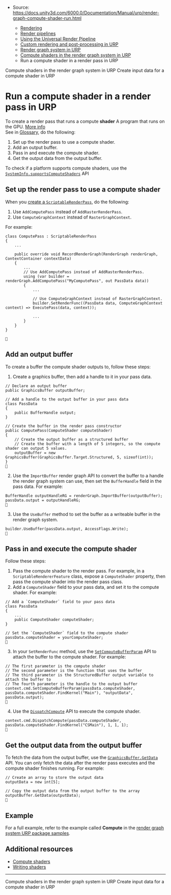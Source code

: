 * Source: https://docs.unity3d.com/6000.0/Documentation/Manual/urp/render-graph-compute-shader-run.html

  * [Rendering](https://docs.unity3d.com/6000.0/Documentation/Manual/rendering-and-post-processing.html)
  * [Render pipelines](https://docs.unity3d.com/6000.0/Documentation/Manual/render-pipelines.html)
  * [Using the Universal Render Pipeline](https://docs.unity3d.com/6000.0/Documentation/Manual/universal-render-pipeline.html)
  * [Custom rendering and post-processing in URP](https://docs.unity3d.com/6000.0/Documentation/Manual/urp/customizing-urp.html)
  * [Render graph system in URP](https://docs.unity3d.com/6000.0/Documentation/Manual/urp/render-graph.html)
  * [Compute shaders in the render graph system in URP](https://docs.unity3d.com/6000.0/Documentation/Manual/urp/render-graph-compute-shader.html)
  * Run a compute shader in a render pass in URP


[](https://docs.unity3d.com/6000.0/Documentation/Manual/urp/render-graph-compute-shader.html)
Compute shaders in the render graph system in URP
[](https://docs.unity3d.com/6000.0/Documentation/Manual/urp/render-graph-compute-shader-input.html)
Create input data for a compute shader in URP
# Run a compute shader in a render pass in URP
To create a render pass that runs a compute **shader** A program that runs on the GPU. [More info](https://docs.unity3d.com/6000.0/Documentation/Manual/Shaders.html)  
See in [Glossary](https://docs.unity3d.com/6000.0/Documentation/Manual/Glossary.html#Shader), do the following:
  1. Set up the render pass to use a compute shader.
  2. Add an output buffer.
  3. Pass in and execute the compute shader.
  4. Get the output data from the output buffer.


To check if a platform supports compute shaders, use the [`SystemInfo.supportsComputeShaders`](https://docs.unity3d.com/ScriptReference/SystemInfo-supportsComputeShaders.html) API 
## Set up the render pass to use a compute shader
When you [create a `ScriptableRenderPass`](https://docs.unity3d.com/6000.0/Documentation/Manual/urp/render-graph-write-render-pass.html), do the following:
  1. Use `AddComputePass` instead of `AddRasterRenderPass`.
  2. Use `ComputeGraphContext` instead of `RasterGraphContext`.


For example:
```
class ComputePass : ScriptableRenderPass
{
    ...

    public override void RecordRenderGraph(RenderGraph renderGraph, ContextContainer contextData)
    {
        ...
        // Use AddComputePass instead of AddRasterRenderPass.
        using (var builder = renderGraph.AddComputePass("MyComputePass", out PassData data))
        {
            ...

            // Use ComputeGraphContext instead of RasterGraphContext.
            builder.SetRenderFunc((PassData data, ComputeGraphContext context) => ExecutePass(data, context));

            ...
        }
    }
}


```

## Add an output buffer
To create a buffer the compute shader outputs to, follow these steps:
  1. Create a graphics buffer, then add a handle to it in your pass data.
```
// Declare an output buffer
public GraphicsBuffer outputBuffer;

// Add a handle to the output buffer in your pass data
class PassData
{
    public BufferHandle output;
}

// Create the buffer in the render pass constructor
public ComputePass(ComputeShader computeShader)
{
    // Create the output buffer as a structured buffer
    // Create the buffer with a length of 5 integers, so the compute shader can output 5 values.
    outputBuffer = new GraphicsBuffer(GraphicsBuffer.Target.Structured, 5, sizeof(int));
}

```

  2. Use the `ImportBuffer` render graph API to convert the buffer to a handle the render graph system can use, then set the `BufferHandle` field in the pass data. For example:
```
BufferHandle outputHandleRG = renderGraph.ImportBuffer(outputBuffer);
passData.output = outputHandleRG;

```

  3. Use the `UseBuffer` method to set the buffer as a writeable buffer in the render graph system.
```
builder.UseBuffer(passData.output, AccessFlags.Write);

```



## Pass in and execute the compute shader
Follow these steps:
  1. Pass the compute shader to the render pass. For example, in a `ScriptableRendererFeature` class, expose a `ComputeShader` property, then pass the compute shader into the render pass class.
  2. Add a `ComputeShader` field to your pass data, and set it to the compute shader. For example:
```
// Add a `ComputeShader` field to your pass data
class PassData
{
    ...
    public ComputeShader computeShader;
}

// Set the `ComputeShader` field to the compute shader
passData.computeShader = yourComputeShader;

```

  3. In your `SetRenderFunc` method, use the [`SetComputeBufferParam`](https://docs.unity3d.com/ScriptReference/Rendering.CommandBuffer.SetComputeBufferParam.html) API to attach the buffer to the compute shader. For example:
```
// The first parameter is the compute shader
// The second parameter is the function that uses the buffer
// The third parameter is the StructuredBuffer output variable to attach the buffer to
// The fourth parameter is the handle to the output buffer
context.cmd.SetComputeBufferParam(passData.computeShader, passData.computeShader.FindKernel("Main"), "outputData", passData.output);

```

  4. Use the [`DispatchCompute`](https://docs.unity3d.com/ScriptReference/Rendering.CommandBuffer.DispatchCompute.html) API to execute the compute shader.
```
context.cmd.DispatchCompute(passData.computeShader, passData.computeShader.FindKernel("CSMain"), 1, 1, 1);

```



## Get the output data from the output buffer
To fetch the data from the output buffer, use the [`GraphicsBuffer.GetData`](https://docs.unity3d.com/ScriptReference/GraphicsBuffer.GetData.html) API.
You can only fetch the data after the render pass executes and the compute shader finishes running.
For example:
```
// Create an array to store the output data
outputData = new int[5];

// Copy the output data from the output buffer to the array
outputBuffer.GetData(outputData);

```

## Example
For a full example, refer to the example called **Compute** in the [render graph system URP package samples](https://docs.unity3d.com/6000.0/Documentation/Manual/urp/package-samples.html).
## Additional resources
  * [Compute shaders](https://docs.unity3d.com/6000.0/Documentation/Manual/class-ComputeShader.html)
  * [Writing shaders](https://docs.unity3d.com/6000.0/Documentation/Manual/shader-writing.html)


* * *
[](https://docs.unity3d.com/6000.0/Documentation/Manual/urp/render-graph-compute-shader.html)
Compute shaders in the render graph system in URP
[](https://docs.unity3d.com/6000.0/Documentation/Manual/urp/render-graph-compute-shader-input.html)
Create input data for a compute shader in URP
